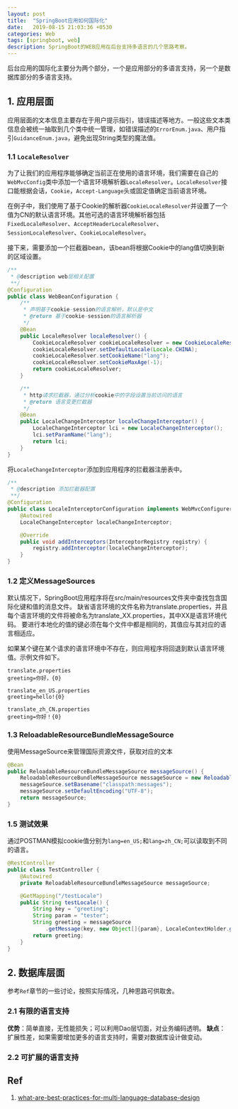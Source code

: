 ```yaml
---
layout: post
title:  "SpringBoot应用如何国际化"
date:   2019-08-15 21:03:36 +0530
categories: Web
tags: [springboot, web]
description: SpringBoot的WEB应用在后台支持多语言的几个思路考察。
---
```


后台应用的国际化主要分为两个部分，一个是应用部分的多语言支持，另一个是数据库部分的多语言支持。

## 1. 应用层面

应用层面的文本信息主要存在于用户提示指引，错误描述等地方。一般这些文本类信息会被统一抽取到几个类中统一管理，如错误描述的`ErrorEnum.java`、用户指引`GuidanceEnum.java`，避免出现String类型的魔法值。

### 1.1 `LocaleResolver`

为了让我们的应用程序能够确定当前正在使用的语言环境，我们需要在自己的`WebMvcConfig`类中添加一个语言环境解析器`LocaleResolver`。`LocaleResolver`接口能根据会话，`Cookie`，`Accept-Language`头或固定值确定当前语言环境。

在例子中，我们使用了基于Cookie的解析器`CookieLocaleResolver`并设置了一个值为CN的默认语言环境。其他可选的语言环境解析器包括`FixedLocaleResolver`、`AcceptHeaderLocaleResolver`、`SessionLocaleResolver`、`CookieLocaleResolver`。

接下来，需要添加一个拦截器bean，该bean将根据Cookie中的lang值切换到新的区域设置。

```java
/**
 * @description web层相关配置
 **/
@Configuration
public class WebBeanConfiguration {
    /**
     * 声明基于cookie-session的语言解析，默认是中文
     * @return 基于cookie-session的语言解析器
     */
    @Bean
    public LocaleResolver localeResolver() {
        CookieLocaleResolver cookieLocaleResolver = new CookieLocaleResolver();
        cookieLocaleResolver.setDefaultLocale(Locale.CHINA);
        cookieLocaleResolver.setCookieName("lang");
        cookieLocaleResolver.setCookieMaxAge(-1);
        return cookieLocaleResolver;
    }

    /**
     * http请求拦截器，通过分析cookie中的字段设置当前访问的语言
     * @return 语言变更拦截器
     */
    @Bean
    public LocaleChangeInterceptor localeChangeInterceptor() {
        LocaleChangeInterceptor lci = new LocaleChangeInterceptor();
        lci.setParamName("lang");
        return lci;
    }
}
```

将`LocaleChangeInterceptor`添加到应用程序的拦截器注册表中。

```java
/**
 * @description 添加拦截器配置
 **/
@Configuration
public class LocaleInterceptorConfiguration implements WebMvcConfigurer {
    @Autowired
    LocaleChangeInterceptor localeChangeInterceptor;

    @Override
    public void addInterceptors(InterceptorRegistry registry) {
        registry.addInterceptor(localeChangeInterceptor);
    }
}
```

### 1.2 定义MessageSources

默认情况下，SpringBoot应用程序将在src/main/resources文件夹中查找包含国际化键和值的消息文件。 缺省语言环境的文件名称为translate.properties，并且每个语言环境的文件将被命名为translate_XX.properties，其中XX是语言环境代码。 要进行本地化的值的键必须在每个文件中都是相同的，其值应与其对应的语言相适应。

如果某个键在某个请求的语言环境中不存在，则应用程序将回退到默认语言环境值。示例文件如下。

```
translate.properties
greeting=你好，{0}

translate_en_US.properties
greeting=hello!{0}

translate_zh_CN.properties
greeting=你好！{0}
```

### 1.3 ReloadableResourceBundleMessageSource
使用MessageSource来管理国际资源文件，获取对应的文本

```java
@Bean
public ReloadableResourceBundleMessageSource messageSource() {
    ReloadableResourceBundleMessageSource messageSource = new ReloadableResourceBundleMessageSource();
    messageSource.setBasename("classpath:messages");
    messageSource.setDefaultEncoding("UTF-8");
    return messageSource;
}
```

### 1.5 测试效果
通过POSTMAN模拟cookie值分别为`lang=en_US;`和`lang=zh_CN;`可以读取到不同的语言。

```java
@RestController
public class TestController {
    @Autowired
    private ReloadableResourceBundleMessageSource messageSource;

    @GetMapping("/testLocale")
    public String testLocale() {
        String key = "greeting";
        String param = "tester";
        String greeting = messageSource
            .getMessage(key, new Object[]{param}, LocaleContextHolder.getLocale());
        return greeting;
    }
}
```

## 2. 数据库层面

参考`Ref`章节的一些讨论，按照实际情况，几种思路可供取舍。

### 2.1 有限的语言支持
**优势**：简单直接，无性能损失；可以利用Dao层切面，对业务编码透明。
**缺点**：扩展性差，如果需要增加更多的语言支持时，需要对数据库设计做变动。

### 2.2 可扩展的语言支持

## Ref
1. [what-are-best-practices-for-multi-language-database-design](https://stackoverflow.com/questions/929410/what-are-best-practices-for-multi-language-database-design)
